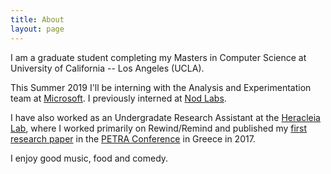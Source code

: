 ```yaml
---
title: About
layout: page
---
```


I am a graduate student completing my Masters in Computer Science at University of California -- Los Angeles (UCLA).

This Summer 2019 I'll be interning with the Analysis and Experimentation team at <a href="https://microsoft.com/" target="_blank">Microsoft</a>. I previously interned at <a href="https://nod.com/" target="_blank">Nod Labs</a>.

I have also worked as an Undergradate Research Assistant at the <a href="https://heracleia.uta.edu/" target="_blank">Heracleia Lab</a>, where I worked primarily on Rewind/Remind and published my <a href="https://dl.acm.org/citation.cfm?id=3076178" target="_blank">first research paper</a> in the <a href="https://dl.acm.org/event.cfm?id=RE196" target="_blank">PETRA Conference</a> in Greece in 2017.

I enjoy good music, food and comedy. 

<ul>
</ul>

